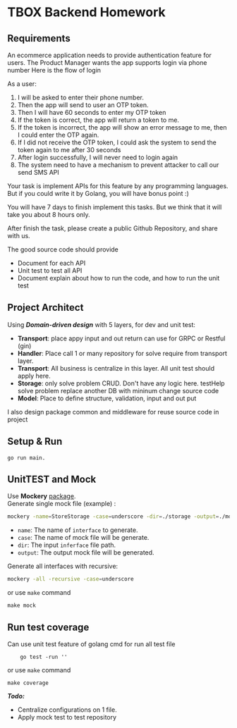 # TBOX Backend Homework

## Requirements
An ecommerce application needs to provide authentication feature for users.
The Product Manager wants the app supports login via phone number
Here is the flow of login

As a user:
1. I will be asked to enter their phone number. 
2. Then the app will send to user an OTP token. 
3. Then I will have 60 seconds to enter my OTP token
4. If the token is correct, the app will return a token to me.
5. If the token is incorrect, the app will show an error message to me, then I could enter the OTP again.
6. If I did not receive the OTP token, I could ask the system to send the token again to me after 30 seconds     
7. After login successfully, I will never need to login again
8. The system need to have a mechanism to prevent attacker to call our send SMS API

Your task is implement APIs for this feature by any programming languages. But if you could write it by Golang, you will have bonus point :)

You will have 7 days to finish implement this tasks. 
But we think that it will take you about 8 hours only.

After finish the task, please create a public Github Repository, and share with us.

The good source code should provide

+ Document for each API
+ Unit test to test all API
+ Document explain about how to run the code, and how to run the unit test

## Project Architect
Using ***Domain-driven design*** with 5 layers, for dev and unit test:
+ **Transport**: place appy input and out return can use for GRPC or Restful (gin)
+ **Handler**: Place call 1 or many repository for solve require from transport layer.
+ **Transport**: All business is centralize in this layer. All unit test should apply here.
+ **Storage**: only solve problem CRUD. Don't have any logic here. testHelp solve problem replace another DB with mininum change source code
+ **Model**: Place to define structure, validation, input and out put

I also design package common and middleware for reuse source code in project

## Setup & Run
```
go run main.
```

## UnitTEST and Mock

Use **Mockery** [package](https://github.com/vektra/mockery).<br/>
Generate single mock file (example) :
```bash
mockery -name=StoreStorage -case=underscore -dir=./storage -output=./mocks/storage
```
- `name`: The name of `interface` to generate.
- `case`: The name of mock file will be generate.
- `dir`: The input `inferface` file path.
- `output`: The output mock file will be generated.

Generate all interfaces with recursive:
```bash
mockery -all -recursive -case=underscore
```
or use `make` command
```
make mock
```

## Run test coverage
Can use unit test feature of golang cmd for run all test file
```
    go test -run ''
```

or use `make` command
```
make coverage
```

***Todo:***
+ Centralize configurations on 1 file.
+ Apply mock test to test repository

 
